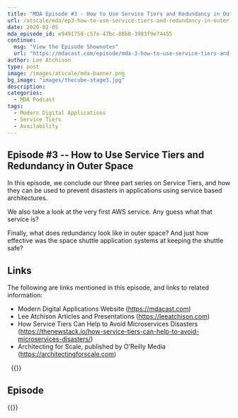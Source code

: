 ```yaml
---
title: "MDA Episode #3 - How to Use Service Tiers and Redundancy in Outer Space"
url: /atscale/mda/ep3-how-to-use-service-tiers-and-redundancy-in-outer-space/
date: 2020-02-05
mda_episode_id: e9491758-c57e-47bc-88b8-3983f9e74455
continue:
  msg: "View the Episode Shownotes"
  url: "https://mdacast.com/episode/mda-3-how-to-use-service-tiers-and-redundancy-in-outer-space"
author: Lee Atchison
type: post
image: /images/atscale/mda-banner.png
bg_image: "images/thecube-stage3.jpg"
description: 
categories:
  - MDA Podcast
tags:
  - Modern Digital Applications
  - Service Tiers
  - Availability
---
```


## Episode #3 -- How to Use Service Tiers and Redundancy in Outer Space

In this episode, we conclude our three part series on Service Tiers, and how they can be used to prevent disasters in applications using service based architectures.

We also take a look at the very first AWS service. Any guess what that service is?

Finally, what does redundancy look like in outer space? And just how effective was the space shuttle application systems at keeping the shuttle safe?

## Links

The following are links mentioned in this episode, and links to related information:

* Modern Digital Applications Website (https://mdacast.com)
* Lee Atchison Articles and Presentations (https://leeatchison.com)
* How Service Tiers Can Help to Avoid Microservices Disasters (https://thenewstack.io/how-service-tiers-can-help-to-avoid-microservices-disasters/)
* Architecting for Scale, published by O’Reilly Media (https://architectingforscale.com)

&nbsp;
{{<mdasubscribe>}}

## Episode

{{<captivate>}}

